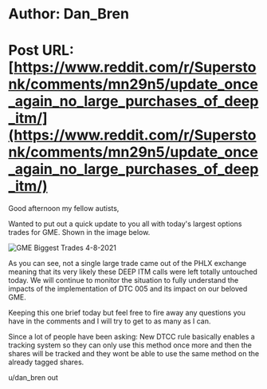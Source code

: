 # Author: Dan_Bren
# Post URL: [https://www.reddit.com/r/Superstonk/comments/mn29n5/update_once_again_no_large_purchases_of_deep_itm/](https://www.reddit.com/r/Superstonk/comments/mn29n5/update_once_again_no_large_purchases_of_deep_itm/)


Good afternoon my fellow autists,

Wanted to put out a quick update to you all with today's largest options trades for GME. Shown in the image below.

![GME Biggest Trades 4-8-2021](https://preview.redd.it/l89szr0br0s61.jpg?width=1220&format=pjpg&auto=webp&s=1459b550806b9371a5294172a2b1e32a650901fb)

As you can see, not a single large trade came out of the PHLX exchange meaning that its very likely these DEEP ITM calls were left totally untouched today. We will continue to monitor the situation to fully understand the impacts of the implementation of DTC 005 and its impact on our beloved GME.

Keeping this one brief today but feel free to fire away any questions you have in the comments and I will try to get to as many as I can.

Since a lot of people have been asking: New DTCC rule basically enables a tracking system so they can only use this method once more and then the shares will be tracked and they wont be able to use the same method on the already tagged shares. 

u/dan_bren out